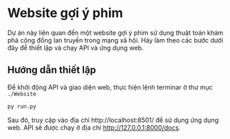 # Website gợi ý phim

Dự án này liên quan đến một website gợi ý phim sử dụng thuật toán khám phá cộng đồng lan truyền trong mạng xã hội. Hãy làm theo các bước dưới đây để thiết lập và chạy API và ứng dụng web.

## Hướng dẫn thiết lập
Để khởi động API và giao diện web, thực hiện lệnh terminar ở thư mục `./Website`
```bash
py run.py
```
Sau đó, truy cập vào địa chỉ http://localhost:8501/ để sử dụng ứng dụng web.
API sẽ được chạy ở địa chỉ http://127.0.0.1:8000/docs.
